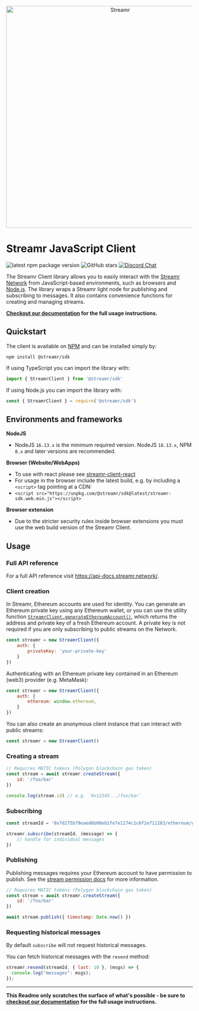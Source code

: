 <p align="center">
  <a href="https://streamr.network">
    <img alt="Streamr" src="https://raw.githubusercontent.com/streamr-dev/network-monorepo/main/packages/client/readme-header.png" width="600" />
  </a>
</p>

<h1 align="left">
  Streamr JavaScript Client
</h1>

![latest npm package version](https://img.shields.io/npm/v/@streamr/sdk?label=latest)
![GitHub stars](https://img.shields.io/github/stars/streamr-dev/network-monorepo?style=social)
[![Discord Chat](https://img.shields.io/discord/801574432350928907.svg?label=Discord&logo=Discord&colorB=7289da)](https://discord.gg/FVtAph9cvz)

The Streamr Client library allows you to easily interact with the [Streamr Network](https://streamr.network) from
JavaScript-based environments, such as browsers and [Node.js](https://nodejs.org). The library wraps a Streamr light node for publishing and subscribing to messages. It also contains convenience functions for creating and managing streams.

**[Checkout our documentation](https://docs.streamr.network) for the full usage instructions.**

## Quickstart
The client is available on [NPM](https://www.npmjs.com/package/@streamr/sdk) and can be installed simply by:

```
npm install @streamr/sdk
```

If using TypeScript you can import the library with:
```js
import { StreamrClient } from '@streamr/sdk'
```
If using Node.js you can import the library with:

```js
const { StreamrClient } = require('@streamr/sdk')
```

## Environments and frameworks
**NodeJS**
- NodeJS `16.13.x` is the minimum required version. NodeJS `18.13.x`, NPM `8.x` and later versions are recommended.

**Browser (Website/WebApps)**
- To use with react please see [streamr-client-react](https://github.com/streamr-dev/streamr-client-react)
- For usage in the browser include the latest build, e.g. by including a `<script>` tag pointing at a CDN:
- `<script src="https://unpkg.com/@streamr/sdk@latest/streamr-sdk.web.min.js"></script>`

**Browser extension**
- Due to the stricter security rules inside browser extensions you must use the web build version of the Streamr Client.

## Usage

### Full API reference
For a full API reference visit https://api-docs.streamr.network/.

### Client creation
In Streamr, Ethereum accounts are used for identity. You can generate an Ethereum private key using any Ethereum wallet, or you can use the utility function [`StreamrClient.generateEthereumAccount()`](#utility-functions), which returns the address and private key of a fresh Ethereum account. A private key is not required if you are only subscribing to public streams on the Network.

```js
const streamr = new StreamrClient({
    auth: {
        privateKey: 'your-private-key'
    }
})
```

Authenticating with an Ethereum private key contained in an Ethereum (web3) provider (e.g. MetaMask):
```js
const streamr = new StreamrClient({
    auth: {
        ethereum: window.ethereum,
    }
})
```

You can also create an anonymous client instance that can interact with public streams:
```js
const streamr = new StreamrClient()
```

### Creating a stream
```js
// Requires MATIC tokens (Polygon blockchain gas token)
const stream = await streamr.createStream({
    id: '/foo/bar'
})

console.log(stream.id) // e.g. `0x12345.../foo/bar`
```

### Subscribing
```js
const streamId = '0x7d275b79eaed6b00eb1fe7e1174c1c6f2e711283/ethereum/gas-price'

streamr.subscribe(streamId, (message) => {
    // handle for individual messages
})

```
### Publishing
Publishing messages requires your Ethereum account to have permission to publish. See the [stream permission docs](https://docs.streamr.network/usage/streams/permissions) for more information.

```js
// Requires MATIC tokens (Polygon blockchain gas token)
const stream = await streamr.createStream({
    id: '/foo/bar'
})

await stream.publish({ timestamp: Date.now() })
```

### Requesting historical messages
By default `subscribe` will not request historical messages.

You can fetch historical messages with the `resend` method:
```js
streamr.resend(streamId, { last: 10 }, (msgs) => {
  console.log("messages": msgs);
});
```

___

**This Readme only scratches the surface of what's possible - be sure to [checkout our documentation](https://docs.streamr.network) for the full usage instructions.**

